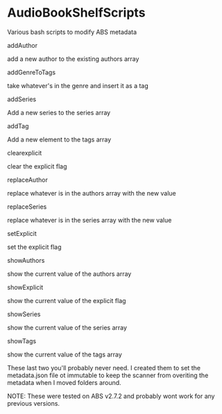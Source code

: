 # AudioBookShelfScripts
Various bash scripts to modify ABS metadata

addAuthor

  add a new author to the existing authors array

addGenreToTags

  take whatever's in the genre and insert it as a tag

addSeries

  Add a new series to the series array

addTag

  Add a new element to the tags array

clearexplicit

  clear the explicit flag 

replaceAuthor

  replace whatever is in the authors array with the new value 

replaceSeries

  replace whatever is in the series array with the new value 

setExplicit

  set the explicit flag
  
showAuthors

  show the current value of the authors array

showExplicit

  show the current value of the explicit flag
  
showSeries

  show the current value of the series array
  
showTags

  show the current value of the tags array

These last two you'll probably never need.  I created them to set the metadata.json file ot immutable to keep the scanner from overiting the metadata when I moved folders around.  


NOTE: These were tested on ABS v2.7.2 and probably wont work for any previous versions.
